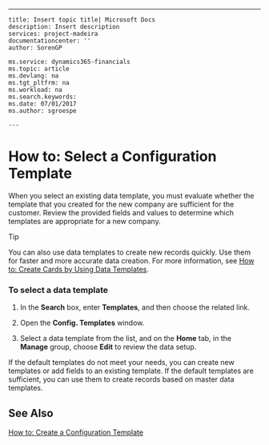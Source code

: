 ---
    title: Insert topic title| Microsoft Docs
    description: Insert description
    services: project-madeira
    documentationcenter: ''
    author: SorenGP

    ms.service: dynamics365-financials
    ms.topic: article
    ms.devlang: na
    ms.tgt_pltfrm: na
    ms.workload: na
    ms.search.keywords:
    ms.date: 07/01/2017
    ms.author: sgroespe

    ---
# How to: Select a Configuration Template
When you select an existing data template, you must evaluate whether the template that you created for the new company are sufficient for the customer. Review the provided fields and values to determine which templates are appropriate for a new company.  
  
> [!TIP]  
>  You can also use data templates to create new records quickly. Use them for faster and more accurate data creation. For more information, see [How to: Create Cards by Using Data Templates](../FullExperience/how-to-create-cards-by-using-data-templates.md).  
  
### To select a data template  
  
1.  In the **Search** box, enter **Templates**, and then choose the related link.  
  
2.  Open the **Config. Templates** window.  
  
3.  Select a data template from the list, and on the **Home** tab, in the **Manage** group, choose **Edit** to review the data setup.  
  
 If the default templates do not meet your needs, you can create new templates or add fields to an existing template. If the default templates are sufficient, you can use them to create records based on master data templates.  
  
## See Also  
 [How to: Create a Configuration Template](../FullExperience/how-to-create-a-configuration-template.md)
